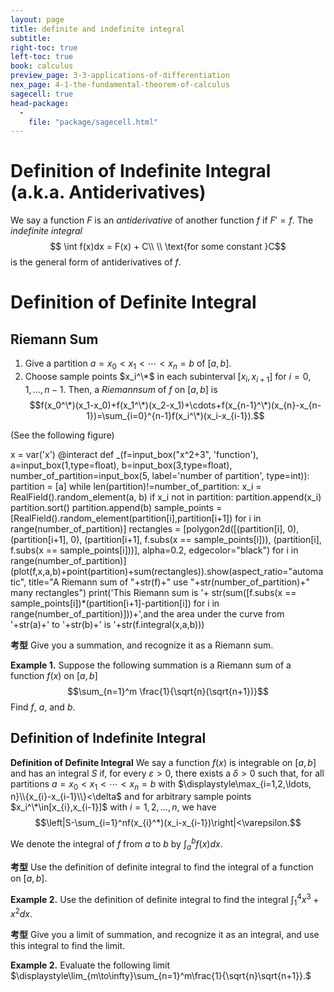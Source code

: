 ```yaml
---
layout: page
title: definite and indefinite integral
subtitle: 
right-toc: true
left-toc: true
book: calculus
preview_page: 3-3-applications-of-differentiation
nex_page: 4-1-the-fundamental-theorem-of-calculus
sagecell: true
head-package:
  -
    file: "package/sagecell.html"
---
```


# Definition of Indefinite Integral (a.k.a. Antiderivatives)

We say a function $F$ is an *antiderivative* of another function $f$ if $F'=f$. The *indefinite integral*
$$ \int f(x)dx = F(x) + C\\ \\ \text{for some constant }C$$
is the general form of antiderivatives of $f$.

# Definition of Definite Integral

## Riemann Sum

1. Give a partition $a=x_0<x_1<\cdots<x_n=b$  of $[a,b]$.
2. Choose sample points $x_i^\*$ in each subinterval $[x_{i},x_{i+1}]$ for $i=0,1,\ldots, n-1$.
Then, a $Riemann sum$ of $f$ on $[a,b]$ is
$$f(x_0^\*)(x_1-x_0)+f(x_1^\*)(x_2-x_1)+\cdots+f(x_{n-1}^\*)(x_{n}-x_{n-1})=\sum_{i=0}^{n-1}f(x_i^\*)(x_i-x_{i-1}).$$

(See the following figure)
<div class='hide_code'>
x = var('x')
@interact
def _(f=input_box("x^2+3", 'function'), a=input_box(1,type=float), b=input_box(3,type=float), number_of_partition=input_box(5, label='number of partition', type=int)):
    partition = [a]
    while len(partition)!=number_of_partition:
        x_i = RealField().random_element(a, b)
        if x_i not in partition:
            partition.append(x_i)
    partition.sort()
    partition.append(b)
    sample_points = [RealField().random_element(partition[i],partition[i+1]) for i in range(number_of_partition)]
    rectangles = [polygon2d([(partition[i], 0), (partition[i+1], 0), (partition[i+1], f.subs(x == sample_points[i])), (partition[i], f.subs(x == sample_points[i]))], alpha=0.2, edgecolor="black") for i in range(number_of_partition)]
    (plot(f,x,a,b)+point(partition)+sum(rectangles)).show(aspect_ratio="automatic", title="A Riemann sum of "+str(f)+" use "+str(number_of_partition)+" many rectangles")
    print('This Riemann sum is '+ str(sum([f.subs(x == sample_points[i])*(partition[i+1]-partition[i]) for i in range(number_of_partition)]))+',and the area under the curve from '+str(a)+' to '+str(b)+' is '+str(f.integral(x,a,b)))
</div>

**考型** Give you a summation, and recognize it as a Riemann sum.

**Example 1.** Suppose the following summation is a Riemann sum of a function $f(x)$ on $[a,b]$
$$\sum_{n=1}^m \frac{1}{\sqrt{n}(\sqrt{n+1})}$$
Find $f$, $a$, and $b$.

## Definition of Indefinite Integral 

**Definition of Definite Integral** We say a function $f(x)$ is integrable on $[a,b]$ and has an integral $S$ if, for every $\varepsilon>0$, there exists a $\delta>0$ such that, for all partitions $a=x_0<x_1<\cdots<x_n=b$ with $\displaystyle\max_{i=1,2,\ldots, n}\\{x_{i}-x_{i-1}\\}<\delta$ and for arbitrary sample points $x_i^\*\in[x_{i},x_{i-1}]$ with $i=1,2,\ldots,n$, we have
$$\left|S-\sum_{i=1}^nf(x_{i}^*)(x_i-x_{i-1})\right|<\varepsilon.$$ 

We denote the integral of $f$ from $a$ to $b$ by $\int_{a}^b f(x)dx$.

**考型** Use the definition of definite integral to find the integral of a function on $[a,b]$.

**Example 2.** Use the definition of definite integral to find the integral $\displaystyle\int_1^4 x^3+x^2dx$.

**考型** Give you a limit of summation, and recognize it as an integral, and use this integral to find the limit.

**Example 2.** Evaluate the following limit $\displaystyle\lim_{m\to\infty}\sum_{n=1}^m\frac{1}{\sqrt{n}\sqrt{n+1}}.$